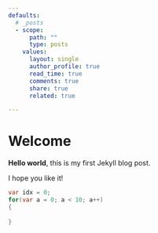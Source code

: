 ```yaml
---
defaults:
  # _posts
  - scope:
      path: ""
      type: posts
    values:
      layout: single
      author_profile: true
      read_time: true
      comments: true
      share: true
      related: true

---
```


# Welcome

**Hello world**, this is my first Jekyll blog post.

I hope you like it!

```csharp
var idx = 0;
for(var a = 0; a < 10; a++)
{
    
}
```